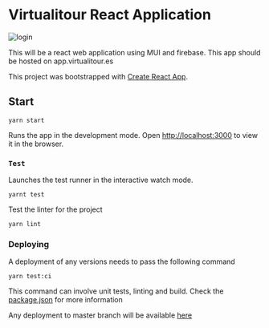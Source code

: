 # Virtualitour React Application

![login](./images/login.png)

This will be a react web application using MUI and firebase. This app should be hosted on app.virtualitour.es

This project was bootstrapped with [Create React App](https://github.com/facebook/create-react-app).

## Start

```
yarn start
```

Runs the app in the development mode. Open [http://localhost:3000](http://localhost:3000) to view it in the browser.

### `Test`

Launches the test runner in the interactive watch mode.

```
yarnt test
```

Test the linter for the project

```
yarn lint
```

### Deploying

A deployment of any versions needs to pass the following command

```
yarn test:ci
```

This command can involve unit tests, linting and build. Check the [package.json](./package.jsonp) for more information

Any deployment to master branch will be available [here]()
